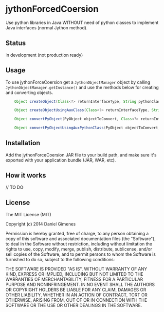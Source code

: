 jythonForcedCoersion
=====================

Use python libraries in Java WITHOUT need of python classes to implement Java interfaces (normal Jython method).

## Status

in development (not production ready)

## Usage

To use jythonForceCoersion get a `JythonObjectManager` object by calling `JythonObjectManager.getInstance()` and use the methods below for creating and converting objects.

```java
	Object createObject(Class<?> returnInterfaceType, String pythonClassPackage, String pythonClassName) throws JythonInstantiationException, JythonDynamicCoersionException
```

```java
	Object createObjectUsingAuxClass(Class<?> returnInterfaceType, String pythonClassPackage, String pythonClassName, String auxPythonClassPackage,	String auxPythonClassName) throws JythonInstantiationException, JythonDynamicCoersionException
```

```java
	Object convertPyObject(PyObject objectToConvert, Class<?> returnInterfaceType, String pythonClassPackage, String pythonClassName) throws JythonDynamicCoersionException
```

```java
	Object convertPyObjectUsingAuxPythonClass(PyObject objectToConvert, Class<?> returnInterfaceType, String pythonClassPackage, String pythonClassName, String auxPythonClassPackage, String auxPythonClassName) throws JythonDynamicCoersionException
```

## Installation

Add the jythonForceCoersion JAR file to your build path, and make sure it's exported with your application bundle (JAR, WAR, etc).

## How it works

// TO DO

## License

The MIT License (MIT)

Copyright (c) 2014 Daniel Gimenes

Permission is hereby granted, free of charge, to any person obtaining a copy
of this software and associated documentation files (the "Software"), to deal
in the Software without restriction, including without limitation the rights
to use, copy, modify, merge, publish, distribute, sublicense, and/or sell
copies of the Software, and to permit persons to whom the Software is
furnished to do so, subject to the following conditions:

THE SOFTWARE IS PROVIDED "AS IS", WITHOUT WARRANTY OF ANY KIND, EXPRESS OR
IMPLIED, INCLUDING BUT NOT LIMITED TO THE WARRANTIES OF MERCHANTABILITY,
FITNESS FOR A PARTICULAR PURPOSE AND NONINFRINGEMENT. IN NO EVENT SHALL THE
AUTHORS OR COPYRIGHT HOLDERS BE LIABLE FOR ANY CLAIM, DAMAGES OR OTHER
LIABILITY, WHETHER IN AN ACTION OF CONTRACT, TORT OR OTHERWISE, ARISING FROM,
OUT OF OR IN CONNECTION WITH THE SOFTWARE OR THE USE OR OTHER DEALINGS IN THE
SOFTWARE.

